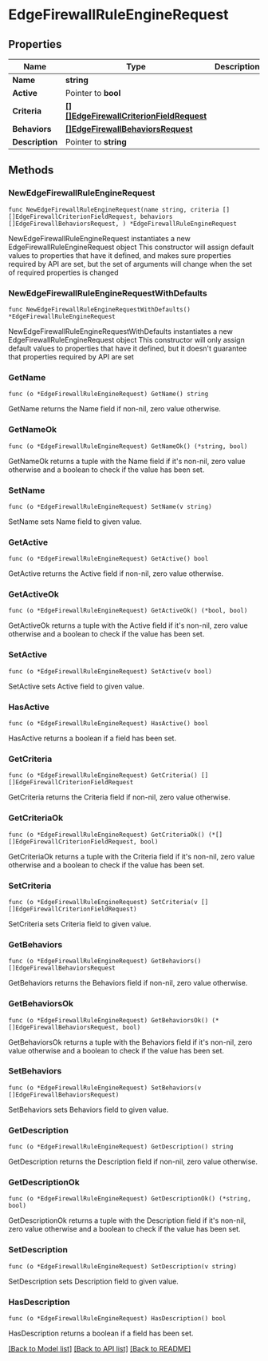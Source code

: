 # EdgeFirewallRuleEngineRequest

## Properties

Name | Type | Description | Notes
------------ | ------------- | ------------- | -------------
**Name** | **string** |  | 
**Active** | Pointer to **bool** |  | [optional] 
**Criteria** | [**[][]EdgeFirewallCriterionFieldRequest**]([]EdgeFirewallCriterionFieldRequest.md) |  | 
**Behaviors** | [**[]EdgeFirewallBehaviorsRequest**](EdgeFirewallBehaviorsRequest.md) |  | 
**Description** | Pointer to **string** |  | [optional] 

## Methods

### NewEdgeFirewallRuleEngineRequest

`func NewEdgeFirewallRuleEngineRequest(name string, criteria [][]EdgeFirewallCriterionFieldRequest, behaviors []EdgeFirewallBehaviorsRequest, ) *EdgeFirewallRuleEngineRequest`

NewEdgeFirewallRuleEngineRequest instantiates a new EdgeFirewallRuleEngineRequest object
This constructor will assign default values to properties that have it defined,
and makes sure properties required by API are set, but the set of arguments
will change when the set of required properties is changed

### NewEdgeFirewallRuleEngineRequestWithDefaults

`func NewEdgeFirewallRuleEngineRequestWithDefaults() *EdgeFirewallRuleEngineRequest`

NewEdgeFirewallRuleEngineRequestWithDefaults instantiates a new EdgeFirewallRuleEngineRequest object
This constructor will only assign default values to properties that have it defined,
but it doesn't guarantee that properties required by API are set

### GetName

`func (o *EdgeFirewallRuleEngineRequest) GetName() string`

GetName returns the Name field if non-nil, zero value otherwise.

### GetNameOk

`func (o *EdgeFirewallRuleEngineRequest) GetNameOk() (*string, bool)`

GetNameOk returns a tuple with the Name field if it's non-nil, zero value otherwise
and a boolean to check if the value has been set.

### SetName

`func (o *EdgeFirewallRuleEngineRequest) SetName(v string)`

SetName sets Name field to given value.


### GetActive

`func (o *EdgeFirewallRuleEngineRequest) GetActive() bool`

GetActive returns the Active field if non-nil, zero value otherwise.

### GetActiveOk

`func (o *EdgeFirewallRuleEngineRequest) GetActiveOk() (*bool, bool)`

GetActiveOk returns a tuple with the Active field if it's non-nil, zero value otherwise
and a boolean to check if the value has been set.

### SetActive

`func (o *EdgeFirewallRuleEngineRequest) SetActive(v bool)`

SetActive sets Active field to given value.

### HasActive

`func (o *EdgeFirewallRuleEngineRequest) HasActive() bool`

HasActive returns a boolean if a field has been set.

### GetCriteria

`func (o *EdgeFirewallRuleEngineRequest) GetCriteria() [][]EdgeFirewallCriterionFieldRequest`

GetCriteria returns the Criteria field if non-nil, zero value otherwise.

### GetCriteriaOk

`func (o *EdgeFirewallRuleEngineRequest) GetCriteriaOk() (*[][]EdgeFirewallCriterionFieldRequest, bool)`

GetCriteriaOk returns a tuple with the Criteria field if it's non-nil, zero value otherwise
and a boolean to check if the value has been set.

### SetCriteria

`func (o *EdgeFirewallRuleEngineRequest) SetCriteria(v [][]EdgeFirewallCriterionFieldRequest)`

SetCriteria sets Criteria field to given value.


### GetBehaviors

`func (o *EdgeFirewallRuleEngineRequest) GetBehaviors() []EdgeFirewallBehaviorsRequest`

GetBehaviors returns the Behaviors field if non-nil, zero value otherwise.

### GetBehaviorsOk

`func (o *EdgeFirewallRuleEngineRequest) GetBehaviorsOk() (*[]EdgeFirewallBehaviorsRequest, bool)`

GetBehaviorsOk returns a tuple with the Behaviors field if it's non-nil, zero value otherwise
and a boolean to check if the value has been set.

### SetBehaviors

`func (o *EdgeFirewallRuleEngineRequest) SetBehaviors(v []EdgeFirewallBehaviorsRequest)`

SetBehaviors sets Behaviors field to given value.


### GetDescription

`func (o *EdgeFirewallRuleEngineRequest) GetDescription() string`

GetDescription returns the Description field if non-nil, zero value otherwise.

### GetDescriptionOk

`func (o *EdgeFirewallRuleEngineRequest) GetDescriptionOk() (*string, bool)`

GetDescriptionOk returns a tuple with the Description field if it's non-nil, zero value otherwise
and a boolean to check if the value has been set.

### SetDescription

`func (o *EdgeFirewallRuleEngineRequest) SetDescription(v string)`

SetDescription sets Description field to given value.

### HasDescription

`func (o *EdgeFirewallRuleEngineRequest) HasDescription() bool`

HasDescription returns a boolean if a field has been set.


[[Back to Model list]](../README.md#documentation-for-models) [[Back to API list]](../README.md#documentation-for-api-endpoints) [[Back to README]](../README.md)


